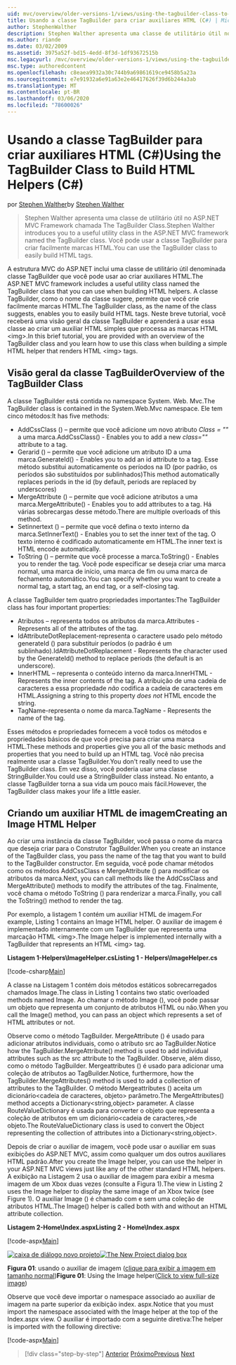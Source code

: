 ```yaml
---
uid: mvc/overview/older-versions-1/views/using-the-tagbuilder-class-to-build-html-helpers-cs
title: Usando a classe TagBuilder para criar auxiliares HTML (C#) | Microsoft Docs
author: StephenWalther
description: Stephen Walther apresenta uma classe de utilitário útil no ASP.NET MVC Framework chamada The TagBuilder Class. Você pode usar a classe TagBuilder para facilmente...
ms.author: riande
ms.date: 03/02/2009
ms.assetid: 3975a52f-bd15-4edd-8f3d-1df93672515b
msc.legacyurl: /mvc/overview/older-versions-1/views/using-the-tagbuilder-class-to-build-html-helpers-cs
msc.type: authoredcontent
ms.openlocfilehash: c8eaea9932a30c744b9a69861619ce9458b5a23a
ms.sourcegitcommit: e7e91932a6e91a63e2e46417626f39d6b244a3ab
ms.translationtype: MT
ms.contentlocale: pt-BR
ms.lasthandoff: 03/06/2020
ms.locfileid: "78600026"
---
```

# <a name="using-the-tagbuilder-class-to-build-html-helpers-c"></a><span data-ttu-id="4764e-104">Usando a classe TagBuilder para criar auxiliares HTML (C#)</span><span class="sxs-lookup"><span data-stu-id="4764e-104">Using the TagBuilder Class to Build HTML Helpers (C#)</span></span>

<span data-ttu-id="4764e-105">por [Stephen Walther](https://github.com/StephenWalther)</span><span class="sxs-lookup"><span data-stu-id="4764e-105">by [Stephen Walther](https://github.com/StephenWalther)</span></span>

> <span data-ttu-id="4764e-106">Stephen Walther apresenta uma classe de utilitário útil no ASP.NET MVC Framework chamada The TagBuilder Class.</span><span class="sxs-lookup"><span data-stu-id="4764e-106">Stephen Walther introduces you to a useful utility class in the ASP.NET MVC framework named the TagBuilder class.</span></span> <span data-ttu-id="4764e-107">Você pode usar a classe TagBuilder para criar facilmente marcas HTML.</span><span class="sxs-lookup"><span data-stu-id="4764e-107">You can use the TagBuilder class to easily build HTML tags.</span></span>

<span data-ttu-id="4764e-108">A estrutura MVC do ASP.NET inclui uma classe de utilitário útil denominada classe TagBuilder que você pode usar ao criar auxiliares HTML.</span><span class="sxs-lookup"><span data-stu-id="4764e-108">The ASP.NET MVC framework includes a useful utility class named the TagBuilder class that you can use when building HTML helpers.</span></span> <span data-ttu-id="4764e-109">A classe TagBuilder, como o nome da classe sugere, permite que você crie facilmente marcas HTML.</span><span class="sxs-lookup"><span data-stu-id="4764e-109">The TagBuilder class, as the name of the class suggests, enables you to easily build HTML tags.</span></span> <span data-ttu-id="4764e-110">Neste breve tutorial, você receberá uma visão geral da classe TagBuilder e aprenderá a usar essa classe ao criar um auxiliar HTML simples que processa as marcas HTML &lt;img&gt;.</span><span class="sxs-lookup"><span data-stu-id="4764e-110">In this brief tutorial, you are provided with an overview of the TagBuilder class and you learn how to use this class when building a simple HTML helper that renders HTML &lt;img&gt; tags.</span></span>

## <a name="overview-of-the-tagbuilder-class"></a><span data-ttu-id="4764e-111">Visão geral da classe TagBuilder</span><span class="sxs-lookup"><span data-stu-id="4764e-111">Overview of the TagBuilder Class</span></span>

<span data-ttu-id="4764e-112">A classe TagBuilder está contida no namespace System. Web. Mvc.</span><span class="sxs-lookup"><span data-stu-id="4764e-112">The TagBuilder class is contained in the System.Web.Mvc namespace.</span></span> <span data-ttu-id="4764e-113">Ele tem cinco métodos:</span><span class="sxs-lookup"><span data-stu-id="4764e-113">It has five methods:</span></span>

- <span data-ttu-id="4764e-114">AddCssClass () – permite que você adicione um novo atributo *Class = ""* a uma marca.</span><span class="sxs-lookup"><span data-stu-id="4764e-114">AddCssClass() - Enables you to add a new *class=""* attribute to a tag.</span></span>
- <span data-ttu-id="4764e-115">Gerarid () – permite que você adicione um atributo ID a uma marca.</span><span class="sxs-lookup"><span data-stu-id="4764e-115">GenerateId() - Enables you to add an id attribute to a tag.</span></span> <span data-ttu-id="4764e-116">Esse método substitui automaticamente os períodos na ID (por padrão, os períodos são substituídos por sublinhados)</span><span class="sxs-lookup"><span data-stu-id="4764e-116">This method automatically replaces periods in the id (by default, periods are replaced by underscores)</span></span>
- <span data-ttu-id="4764e-117">MergeAttribute () – permite que você adicione atributos a uma marca.</span><span class="sxs-lookup"><span data-stu-id="4764e-117">MergeAttribute() - Enables you to add attributes to a tag.</span></span> <span data-ttu-id="4764e-118">Há várias sobrecargas desse método.</span><span class="sxs-lookup"><span data-stu-id="4764e-118">There are multiple overloads of this method.</span></span>
- <span data-ttu-id="4764e-119">Setinnertext () – permite que você defina o texto interno da marca.</span><span class="sxs-lookup"><span data-stu-id="4764e-119">SetInnerText() - Enables you to set the inner text of the tag.</span></span> <span data-ttu-id="4764e-120">O texto interno é codificado automaticamente em HTML.</span><span class="sxs-lookup"><span data-stu-id="4764e-120">The inner text is HTML encode automatically.</span></span>
- <span data-ttu-id="4764e-121">ToString () – permite que você processe a marca.</span><span class="sxs-lookup"><span data-stu-id="4764e-121">ToString() - Enables you to render the tag.</span></span> <span data-ttu-id="4764e-122">Você pode especificar se deseja criar uma marca normal, uma marca de início, uma marca de fim ou uma marca de fechamento automático.</span><span class="sxs-lookup"><span data-stu-id="4764e-122">You can specify whether you want to create a normal tag, a start tag, an end tag, or a self-closing tag.</span></span>

<span data-ttu-id="4764e-123">A classe TagBuilder tem quatro propriedades importantes:</span><span class="sxs-lookup"><span data-stu-id="4764e-123">The TagBuilder class has four important properties:</span></span>

- <span data-ttu-id="4764e-124">Atributos – representa todos os atributos da marca.</span><span class="sxs-lookup"><span data-stu-id="4764e-124">Attributes - Represents all of the attributes of the tag.</span></span>
- <span data-ttu-id="4764e-125">IdAttributeDotReplacement-representa o caractere usado pelo método generateId () para substituir períodos (o padrão é um sublinhado).</span><span class="sxs-lookup"><span data-stu-id="4764e-125">IdAttributeDotReplacement - Represents the character used by the GenerateId() method to replace periods (the default is an underscore).</span></span>
- <span data-ttu-id="4764e-126">InnerHTML – representa o conteúdo interno da marca.</span><span class="sxs-lookup"><span data-stu-id="4764e-126">InnerHTML - Represents the inner contents of the tag.</span></span> <span data-ttu-id="4764e-127">A atribuição de uma cadeia de caracteres a essa propriedade *não* codifica a cadeia de caracteres em HTML.</span><span class="sxs-lookup"><span data-stu-id="4764e-127">Assigning a string to this property *does not* HTML encode the string.</span></span>
- <span data-ttu-id="4764e-128">TagName-representa o nome da marca.</span><span class="sxs-lookup"><span data-stu-id="4764e-128">TagName - Represents the name of the tag.</span></span>

<span data-ttu-id="4764e-129">Esses métodos e propriedades fornecem a você todos os métodos e propriedades básicos de que você precisa para criar uma marca HTML.</span><span class="sxs-lookup"><span data-stu-id="4764e-129">These methods and properties give you all of the basic methods and properties that you need to build up an HTML tag.</span></span> <span data-ttu-id="4764e-130">Você não precisa realmente usar a classe TagBuilder.</span><span class="sxs-lookup"><span data-stu-id="4764e-130">You don't really need to use the TagBuilder class.</span></span> <span data-ttu-id="4764e-131">Em vez disso, você poderia usar uma classe StringBuilder.</span><span class="sxs-lookup"><span data-stu-id="4764e-131">You could use a StringBuilder class instead.</span></span> <span data-ttu-id="4764e-132">No entanto, a classe TagBuilder torna a sua vida um pouco mais fácil.</span><span class="sxs-lookup"><span data-stu-id="4764e-132">However, the TagBuilder class makes your life a little easier.</span></span>

## <a name="creating-an-image-html-helper"></a><span data-ttu-id="4764e-133">Criando um auxiliar HTML de imagem</span><span class="sxs-lookup"><span data-stu-id="4764e-133">Creating an Image HTML Helper</span></span>

<span data-ttu-id="4764e-134">Ao criar uma instância da classe TagBuilder, você passa o nome da marca que deseja criar para o Construtor TagBuilder.</span><span class="sxs-lookup"><span data-stu-id="4764e-134">When you create an instance of the TagBuilder class, you pass the name of the tag that you want to build to the TagBuilder constructor.</span></span> <span data-ttu-id="4764e-135">Em seguida, você pode chamar métodos como os métodos AddCssClass e MergeAttribute () para modificar os atributos da marca.</span><span class="sxs-lookup"><span data-stu-id="4764e-135">Next, you can call methods like the AddCssClass and MergeAttribute() methods to modify the attributes of the tag.</span></span> <span data-ttu-id="4764e-136">Finalmente, você chama o método ToString () para renderizar a marca.</span><span class="sxs-lookup"><span data-stu-id="4764e-136">Finally, you call the ToString() method to render the tag.</span></span>

<span data-ttu-id="4764e-137">Por exemplo, a listagem 1 contém um auxiliar HTML de imagem.</span><span class="sxs-lookup"><span data-stu-id="4764e-137">For example, Listing 1 contains an Image HTML helper.</span></span> <span data-ttu-id="4764e-138">O auxiliar de imagem é implementado internamente com um TagBuilder que representa uma marcação HTML &lt;img&gt;.</span><span class="sxs-lookup"><span data-stu-id="4764e-138">The Image helper is implemented internally with a TagBuilder that represents an HTML &lt;img&gt; tag.</span></span>

<span data-ttu-id="4764e-139">**Listagem 1-Helpers\ImageHelper.cs**</span><span class="sxs-lookup"><span data-stu-id="4764e-139">**Listing 1 - Helpers\ImageHelper.cs**</span></span>

[!code-csharp[Main](using-the-tagbuilder-class-to-build-html-helpers-cs/samples/sample1.cs)]

<span data-ttu-id="4764e-140">A classe na Listagem 1 contém dois métodos estáticos sobrecarregados chamados Image.</span><span class="sxs-lookup"><span data-stu-id="4764e-140">The class in Listing 1 contains two static overloaded methods named Image.</span></span> <span data-ttu-id="4764e-141">Ao chamar o método Image (), você pode passar um objeto que representa um conjunto de atributos HTML ou não.</span><span class="sxs-lookup"><span data-stu-id="4764e-141">When you call the Image() method, you can pass an object which represents a set of HTML attributes or not.</span></span>

<span data-ttu-id="4764e-142">Observe como o método TagBuilder. MergeAttribute () é usado para adicionar atributos individuais, como o atributo src ao TagBuilder.</span><span class="sxs-lookup"><span data-stu-id="4764e-142">Notice how the TagBuilder.MergeAttribute() method is used to add individual attributes such as the src attribute to the TagBuilder.</span></span> <span data-ttu-id="4764e-143">Observe, além disso, como o método TagBuilder. Mergeattributes () é usado para adicionar uma coleção de atributos ao TagBuilder.</span><span class="sxs-lookup"><span data-stu-id="4764e-143">Notice, furthermore, how the TagBuilder.MergeAttributes() method is used to add a collection of attributes to the TagBuilder.</span></span> <span data-ttu-id="4764e-144">O método Mergeattributes () aceita um dicionário&lt;cadeia de caracteres, objeto&gt; parâmetro.</span><span class="sxs-lookup"><span data-stu-id="4764e-144">The MergeAttributes() method accepts a Dictionary&lt;string,object&gt; parameter.</span></span> <span data-ttu-id="4764e-145">A classe RouteValueDictionary é usada para converter o objeto que representa a coleção de atributos em um dicionário&lt;cadeia de caracteres,&gt;de objeto.</span><span class="sxs-lookup"><span data-stu-id="4764e-145">The RouteValueDictionary class is used to convert the Object representing the collection of attributes into a Dictionary&lt;string,object&gt;.</span></span>

<span data-ttu-id="4764e-146">Depois de criar o auxiliar de imagem, você pode usar o auxiliar em suas exibições do ASP.NET MVC, assim como qualquer um dos outros auxiliares HTML padrão.</span><span class="sxs-lookup"><span data-stu-id="4764e-146">After you create the Image helper, you can use the helper in your ASP.NET MVC views just like any of the other standard HTML helpers.</span></span> <span data-ttu-id="4764e-147">A exibição na Listagem 2 usa o auxiliar de imagem para exibir a mesma imagem de um Xbox duas vezes (consulte a Figura 1).</span><span class="sxs-lookup"><span data-stu-id="4764e-147">The view in Listing 2 uses the Image helper to display the same image of an Xbox twice (see Figure 1).</span></span> <span data-ttu-id="4764e-148">O auxiliar Image () é chamado com e sem uma coleção de atributos HTML.</span><span class="sxs-lookup"><span data-stu-id="4764e-148">The Image() helper is called both with and without an HTML attribute collection.</span></span>

<span data-ttu-id="4764e-149">**Listagem 2-Home\Index.aspx**</span><span class="sxs-lookup"><span data-stu-id="4764e-149">**Listing 2 - Home\Index.aspx**</span></span>

[!code-aspx[Main](using-the-tagbuilder-class-to-build-html-helpers-cs/samples/sample2.aspx)]

<span data-ttu-id="4764e-150">[![caixa de diálogo novo projeto](using-the-tagbuilder-class-to-build-html-helpers-cs/_static/image1.jpg)](using-the-tagbuilder-class-to-build-html-helpers-cs/_static/image1.png)</span><span class="sxs-lookup"><span data-stu-id="4764e-150">[![The New Project dialog box](using-the-tagbuilder-class-to-build-html-helpers-cs/_static/image1.jpg)](using-the-tagbuilder-class-to-build-html-helpers-cs/_static/image1.png)</span></span>

<span data-ttu-id="4764e-151">**Figura 01**: usando o auxiliar de imagem ([clique para exibir a imagem em tamanho normal](using-the-tagbuilder-class-to-build-html-helpers-cs/_static/image2.png))</span><span class="sxs-lookup"><span data-stu-id="4764e-151">**Figure 01**: Using the Image helper([Click to view full-size image](using-the-tagbuilder-class-to-build-html-helpers-cs/_static/image2.png))</span></span>

<span data-ttu-id="4764e-152">Observe que você deve importar o namespace associado ao auxiliar de imagem na parte superior da exibição index. aspx.</span><span class="sxs-lookup"><span data-stu-id="4764e-152">Notice that you must import the namespace associated with the Image helper at the top of the Index.aspx view.</span></span> <span data-ttu-id="4764e-153">O auxiliar é importado com a seguinte diretiva:</span><span class="sxs-lookup"><span data-stu-id="4764e-153">The helper is imported with the following directive:</span></span>

[!code-aspx[Main](using-the-tagbuilder-class-to-build-html-helpers-cs/samples/sample3.aspx)]

> [!div class="step-by-step"]
> <span data-ttu-id="4764e-154">[Anterior](creating-custom-html-helpers-cs.md)
> [Próximo](creating-page-layouts-with-view-master-pages-cs.md)</span><span class="sxs-lookup"><span data-stu-id="4764e-154">[Previous](creating-custom-html-helpers-cs.md)
[Next](creating-page-layouts-with-view-master-pages-cs.md)</span></span>
